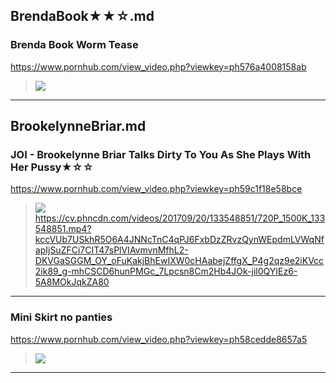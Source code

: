 ## BrendaBook★★☆.md
### Brenda Book Worm Tease
https://www.pornhub.com/view_video.php?viewkey=ph576a4008158ab
>![](https://di.phncdn.com/videos/201606/22/80236871/original/(m=ecuKGgaaaa)(mh=yhFGbZyYWELxgNqL)7.jpg)
---
## BrookelynneBriar.md
### JOI - Brookelynne Briar Talks Dirty To You As She Plays With Her Pussy★☆☆
https://www.pornhub.com/view_video.php?viewkey=ph59c1f18e58bce
>![](https://ci.phncdn.com/videos/201709/20/133548851/original/(m=ecuKGgaaayrGbid)(mh=O-ZLJW6g-p5eTE2z)10.jpg)
>https://cv.phncdn.com/videos/201709/20/133548851/720P_1500K_133548851.mp4?kccVUb7USkhR5O6A4JNNcTnC4qPJ6FxbDzZRvzQynWEpdmLVWqNfapIjSuZFCi7CIT47sPlVIAvmvnMfhL2-DKVGaSGGM_OY_oFuKakjBhEwIXW0cHAabejZffgX_P4g2qz9e2iKVcc2ik89_g-mhCSCD6hunPMGc_7Lpcsn8Cm2Hb4JOk-jil0QYIEz6-5A8MOkJqkZA80
---
### Mini Skirt no panties
https://www.pornhub.com/view_video.php?viewkey=ph58cedde8657a5
>![](https://di.phncdn.com/videos/201703/19/110212362/original/(m=ecuKGgaaaa)(mh=btSU0qfamsN6nnLR)10.jpg)
---
